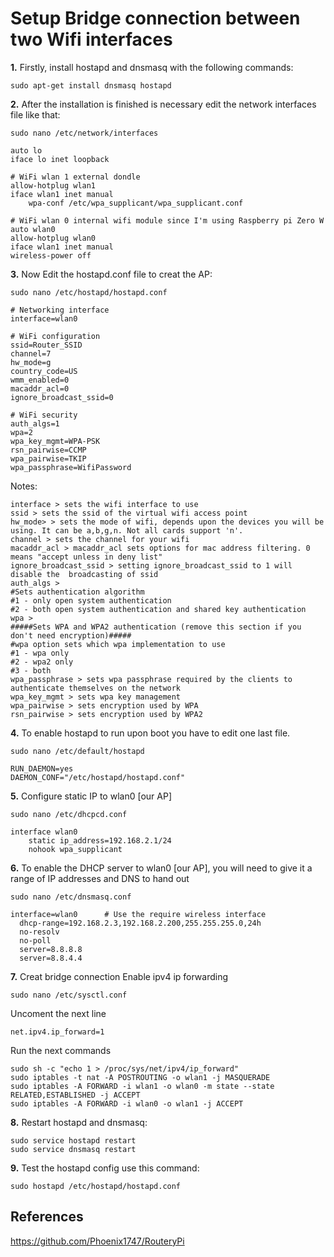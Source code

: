 # Setup Bridge connection between two Wifi interfaces

**1.** Firstly, install hostapd and dnsmasq with the following commands:

``` sudo apt-get install dnsmasq hostapd  ```

**2.** After the installation is finished is necessary edit the network interfaces file like that:

``` sudo nano /etc/network/interfaces  ```

    auto lo
    iface lo inet loopback

    # WiFi wlan 1 external dondle
    allow-hotplug wlan1
    iface wlan1 inet manual
        wpa-conf /etc/wpa_supplicant/wpa_supplicant.conf

    # WiFi wlan 0 internal wifi module since I'm using Raspberry pi Zero W
    auto wlan0
    allow-hotplug wlan0
    iface wlan1 inet manual
    wireless-power off

**3.** Now Edit the hostapd.conf file to creat the AP:

``` sudo nano /etc/hostapd/hostapd.conf ```

    # Networking interface
    interface=wlan0

    # WiFi configuration
    ssid=Router_SSID
    channel=7
    hw_mode=g
    country_code=US
    wmm_enabled=0
    macaddr_acl=0
    ignore_broadcast_ssid=0

    # WiFi security
    auth_algs=1
    wpa=2
    wpa_key_mgmt=WPA-PSK
    rsn_pairwise=CCMP
    wpa_pairwise=TKIP
    wpa_passphrase=WifiPassword

Notes: 

    interface > sets the wifi interface to use
    ssid > sets the ssid of the virtual wifi access point
    hw_mode> > sets the mode of wifi, depends upon the devices you will be using. It can be a,b,g,n. Not all cards support 'n'.
    channel > sets the channel for your wifi
    macaddr_acl > macaddr_acl sets options for mac address filtering. 0 means "accept unless in deny list"
    ignore_broadcast_ssid > setting ignore_broadcast_ssid to 1 will disable the  broadcasting of ssid
    auth_algs >
    #Sets authentication algorithm
    #1 - only open system authentication
    #2 - both open system authentication and shared key authentication
    wpa >
    #####Sets WPA and WPA2 authentication (remove this section if you don't need encryption)#####
    #wpa option sets which wpa implementation to use
    #1 - wpa only
    #2 - wpa2 only
    #3 - both
    wpa_passphrase > sets wpa passphrase required by the clients to authenticate themselves on the network
    wpa_key_mgmt > sets wpa key management
    wpa_pairwise > sets encryption used by WPA
    rsn_pairwise > sets encryption used by WPA2

**4.** To enable hostapd to run upon boot you have to edit one last file.

``` sudo nano /etc/default/hostapd ```

    RUN_DAEMON=yes
    DAEMON_CONF="/etc/hostapd/hostapd.conf"

**5.** Configure static IP to wlan0 [our AP]

``` sudo nano /etc/dhcpcd.conf ```

    interface wlan0
        static ip_address=192.168.2.1/24
        nohook wpa_supplicant

**6.** To enable the DHCP server to wlan0 [our AP], you will need to give it a range of IP addresses and DNS to hand out

``` sudo nano /etc/dnsmasq.conf ```

    interface=wlan0      # Use the require wireless interface
      dhcp-range=192.168.2.3,192.168.2.200,255.255.255.0,24h
      no-resolv
      no-poll
      server=8.8.8.8
      server=8.8.4.4

**7.** Creat bridge connection
Enable ipv4 ip forwarding

``` sudo nano /etc/sysctl.conf ```

Uncoment the next line

``` net.ipv4.ip_forward=1 ```

Run the next commands

    sudo sh -c "echo 1 > /proc/sys/net/ipv4/ip_forward"
    sudo iptables -t nat -A POSTROUTING -o wlan1 -j MASQUERADE
    sudo iptables -A FORWARD -i wlan1 -o wlan0 -m state --state RELATED,ESTABLISHED -j ACCEPT
    sudo iptables -A FORWARD -i wlan0 -o wlan1 -j ACCEPT

**8.** Restart hostapd and dnsmasq: 

    sudo service hostapd restart
    sudo service dnsmasq restart

**9.** Test the hostapd config use this command:

    sudo hostapd /etc/hostapd/hostapd.conf


## References
https://github.com/Phoenix1747/RouteryPi


